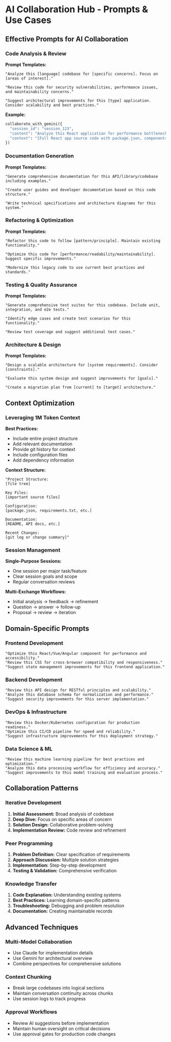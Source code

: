 # AI Collaboration Hub - Prompts & Use Cases

## Effective Prompts for AI Collaboration

### Code Analysis & Review

**Prompt Templates:**
```
"Analyze this [language] codebase for [specific concerns]. Focus on [areas of interest]."

"Review this code for security vulnerabilities, performance issues, and maintainability concerns."

"Suggest architectural improvements for this [type] application. Consider scalability and best practices."
```

**Example:**
```python
collaborate_with_gemini({
  "session_id": "session_123",
  "content": "Analyze this React application for performance bottlenecks. Focus on component re-renders, bundle size, and API optimization.",
  "context": "[Full React app source code with package.json, components, hooks, etc.]"
})
```

### Documentation Generation

**Prompt Templates:**
```
"Generate comprehensive documentation for this API/library/codebase including examples."

"Create user guides and developer documentation based on this code structure."

"Write technical specifications and architecture diagrams for this system."
```

### Refactoring & Optimization

**Prompt Templates:**
```
"Refactor this code to follow [pattern/principle]. Maintain existing functionality."

"Optimize this code for [performance/readability/maintainability]. Suggest specific improvements."

"Modernize this legacy code to use current best practices and standards."
```

### Testing & Quality Assurance

**Prompt Templates:**
```
"Generate comprehensive test suites for this codebase. Include unit, integration, and e2e tests."

"Identify edge cases and create test scenarios for this functionality."

"Review test coverage and suggest additional test cases."
```

### Architecture & Design

**Prompt Templates:**
```
"Design a scalable architecture for [system requirements]. Consider [constraints]."

"Evaluate this system design and suggest improvements for [goals]."

"Create a migration plan from [current] to [target] architecture."
```

## Context Optimization

### Leveraging 1M Token Context

**Best Practices:**
- Include entire project structure
- Add relevant documentation
- Provide git history for context
- Include configuration files
- Add dependency information

**Context Structure:**
```
"Project Structure:
[file tree]

Key Files:
[important source files]

Configuration:
[package.json, requirements.txt, etc.]

Documentation:
[README, API docs, etc.]

Recent Changes:
[git log or change summary]"
```

### Session Management

**Single-Purpose Sessions:**
- One session per major task/feature
- Clear session goals and scope
- Regular conversation reviews

**Multi-Exchange Workflows:**
- Initial analysis → feedback → refinement
- Question → answer → follow-up
- Proposal → review → iteration

## Domain-Specific Prompts

### Frontend Development
```
"Optimize this React/Vue/Angular component for performance and accessibility."
"Review this CSS for cross-browser compatibility and responsiveness."
"Suggest state management improvements for this frontend application."
```

### Backend Development
```
"Review this API design for RESTful principles and scalability."
"Analyze this database schema for normalization and performance."
"Suggest security improvements for this server implementation."
```

### DevOps & Infrastructure
```
"Review this Docker/Kubernetes configuration for production readiness."
"Optimize this CI/CD pipeline for speed and reliability."
"Suggest infrastructure improvements for this deployment strategy."
```

### Data Science & ML
```
"Review this machine learning pipeline for best practices and optimization."
"Analyze this data processing workflow for efficiency and accuracy."
"Suggest improvements to this model training and evaluation process."
```

## Collaboration Patterns

### Iterative Development
1. **Initial Assessment:** Broad analysis of codebase
2. **Deep Dive:** Focus on specific areas of concern  
3. **Solution Design:** Collaborative problem-solving
4. **Implementation Review:** Code review and refinement

### Peer Programming
1. **Problem Definition:** Clear specification of requirements
2. **Approach Discussion:** Multiple solution strategies
3. **Implementation:** Step-by-step development
4. **Testing & Validation:** Comprehensive verification

### Knowledge Transfer
1. **Code Explanation:** Understanding existing systems
2. **Best Practices:** Learning domain-specific patterns
3. **Troubleshooting:** Debugging and problem resolution
4. **Documentation:** Creating maintainable records

## Advanced Techniques

### Multi-Model Collaboration
- Use Claude for implementation details
- Use Gemini for architectural overview
- Combine perspectives for comprehensive solutions

### Context Chunking
- Break large codebases into logical sections
- Maintain conversation continuity across chunks
- Use session logs to track progress

### Approval Workflows
- Review AI suggestions before implementation
- Maintain human oversight on critical decisions
- Use approval gates for production code changes